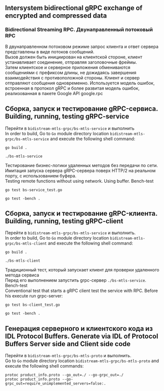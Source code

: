 ##  Intersystem bidirectional gRPC exchange of encrypted and compressed data     

### Bidirectional Streaming RPC. Двунаправленный потоковый RPC
В двунаправленном потоковом режиме запрос клиента и ответ сервера представлены в виде потоков сообщений.   
Вызов должен быть инициирован на клиентской стороне, клиент устанавливает соединение, отправляя заголовочные фреймы.   
Затем клиентское и серверное приложения обмениваются сообщениями с префиксом длины, не дожидаясь завершения взаимодействия с противоположной стороны. Клиент и сервер отправляют сообщения одновременно.
Используется модель ошибок, встроенная в протокол gRPC и более развитая модель ошибок, реализованная в пакете Google API google.rpc      

## Сборка, запуск и тестирование gRPC-сервиса. Building, running, testing gRPC-service  
Перейти в `bidistream-mtls-grpc/bs-mtls-service` и выполнить  
In order to build, Go to ``Go`` module directory location `bidistream-mtls-grpc/bs-mtls-service` and execute the following
 shell command:
```
go build .
```     
```
./bs-mtls-service
```   

Тестирование бизнес-логики удаленных методов без передачи по сети. Имитация запуска сервера gRPC-сервера поверх HTTP/2 на реальном порту, с использованием буфера.  
Testing remote functions without using network. Using buffer. Bench-test  
```
go test bs-service_test.go
```   
```
go test -bench .
```   


## Сборка, запуск и тестирование gRPC-клиента. Building, running, testing gRPC-client  
Перейти в `bidistream-mtls-grpc/bs-mtls-service` и выполнить.    
In order to build, Go to ``Go`` module directory location `bidistream-mtls-grpc/bs-mtls-client` and execute the following shell command:
```
go build .
```     
```
./bs-mtls-client
```  

Традиционный тест, который запускает клиент для проверки удаленного метода сервиса    
Перед его выполнением запустить grpc-сервер `./bs-mtls-service`. Bench-test     
Conventional test that starts a gRPC client test the service with RPC. Before his execute run grpc-server:   
```
go test bs-client_test.go
```     
```
go test -bench .
```    



## Генерация серверного и клиентского кода из IDL Protocol Buffers. Generate via IDL of Protocol Buffers Server side and Client side code  
Перейти в `bidistream-mtls-grpc/bs-mtls-proto` и выполнить.     
Go to ``Go`` module directory location `bidistream-mtls-grpc/bs-mtls-proto` and execute the following shell commands:    
``` 
protoc product_info.proto --go_out=./ --go-grpc_out=./
protoc product_info.proto --go-grpc_out=require_unimplemented_servers=false:.
``` 
